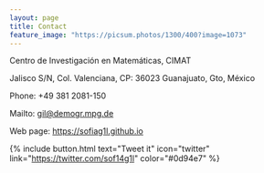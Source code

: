 ```yaml
---
layout: page
title: Contact
feature_image: "https://picsum.photos/1300/400?image=1073"
---
```


Centro de Investigación en Matemáticas, CIMAT

Jalisco S/N, Col. Valenciana, CP: 36023 Guanajuato, Gto, México

Phone: +49 381 2081-150

Mailto:  <gil@demogr.mpg.de>

Web page: <https://sofiag1l.github.io>

{% include button.html text="Tweet it" icon="twitter" link="https://twitter.com/sof14g1l" color="#0d94e7" %}

